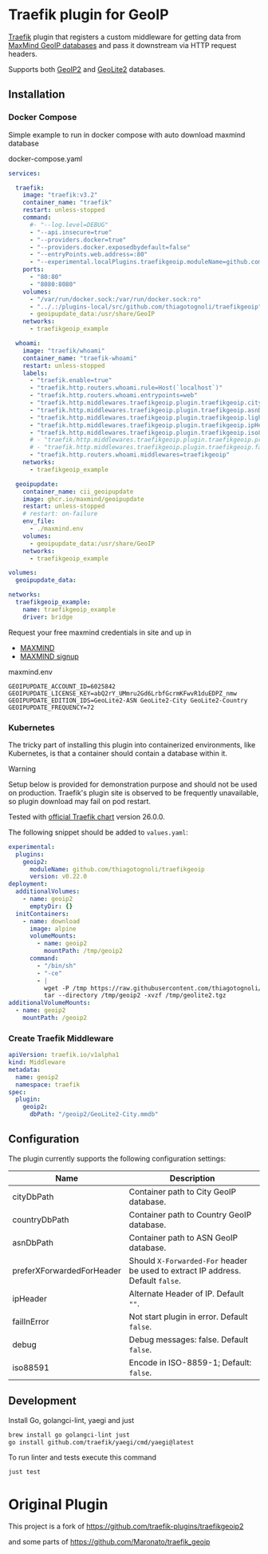 # Traefik plugin for GeoIP

[Traefik](https://doc.traefik.io/traefik/) plugin 
that registers a custom middleware 
for getting data from 
[MaxMind GeoIP databases](https://www.maxmind.com/en/geoip2-services-and-databases) 
and pass it downstream via HTTP request headers.

Supports both 
[GeoIP2](https://www.maxmind.com/en/geoip2-databases) 
and 
[GeoLite2](https://dev.maxmind.com/geoip/geolite2-free-geolocation-data) databases.

## Installation 


### Docker Compose

Simple example to run in docker compose with auto download maxmind database

docker-compose.yaml
```yaml
services:

  traefik:
    image: "traefik:v3.2"
    container_name: "traefik"
    restart: unless-stopped
    command:
      #- "--log.level=DEBUG"
      - "--api.insecure=true"
      - "--providers.docker=true"
      - "--providers.docker.exposedbydefault=false"
      - "--entryPoints.web.address=:80"
      - "--experimental.localPlugins.traefikgeoip.moduleName=github.com/thiagotognoli/traefikgeoip"
    ports:
      - "80:80"
      - "8080:8080"
    volumes:
      - "/var/run/docker.sock:/var/run/docker.sock:ro"
      - "../.:/plugins-local/src/github.com/thiagotognoli/traefikgeoip"
      - geoipupdate_data:/usr/share/GeoIP
    networks:
      - traefikgeoip_example

  whoami:
    image: "traefik/whoami"
    container_name: "traefik-whoami"
    restart: unless-stopped
    labels:
      - "traefik.enable=true"
      - "traefik.http.routers.whoami.rule=Host(`localhost`)"
      - "traefik.http.routers.whoami.entrypoints=web"
      - "traefik.http.middlewares.traefikgeoip.plugin.traefikgeoip.cityDbPath=/usr/share/GeoIP/GeoLite2-City.mmdb"
      - "traefik.http.middlewares.traefikgeoip.plugin.traefikgeoip.asnDbPath=/usr/share/GeoIP/GeoLite2-ASN.mmdb"
      - "traefik.http.middlewares.traefikgeoip.plugin.traefikgeoip.lightMode=true"
      - "traefik.http.middlewares.traefikgeoip.plugin.traefikgeoip.ipHeader=X-IP"
      - "traefik.http.middlewares.traefikgeoip.plugin.traefikgeoip.iso88591=true"
      # - "traefik.http.middlewares.traefikgeoip.plugin.traefikgeoip.preferXForwardedForHeader=true"
      # - "traefik.http.middlewares.traefikgeoip.plugin.traefikgeoip.failInError=true"
      - "traefik.http.routers.whoami.middlewares=traefikgeoip"
    networks:
      - traefikgeoip_example

  geoipupdate:
    container_name: cii_geoipupdate
    image: ghcr.io/maxmind/geoipupdate
    restart: unless-stopped
    # restart: on-failure
    env_file:
      - ./maxmind.env
    volumes:
      - geoipupdate_data:/usr/share/GeoIP
    networks:
      - traefikgeoip_example

volumes:
  geoipupdate_data:

networks:
  traefikgeoip_example:
    name: traefikgeoip_example
    driver: bridge
```

Request your free maxmind credentials in site and up in
- [MAXMIND](https://www.maxmind.com)
- [MAXMIND signup](https://www.maxmind.com/en/geolite2/signup?utm_source=kb&utm_medium=kb-link&utm_campaign=kb-create-account)

maxmind.env
```env
GEOIPUPDATE_ACCOUNT_ID=6025842
GEOIPUPDATE_LICENSE_KEY=abQ2rY_UMmru2Gd6LrbfGcrmKFwvR1duEDPZ_nmw
GEOIPUPDATE_EDITION_IDS=GeoLite2-ASN GeoLite2-City GeoLite2-Country
GEOIPUPDATE_FREQUENCY=72
```

### Kubernetes

The tricky part of installing this plugin into containerized environments, like Kubernetes,
is that a container should contain a database within it.


> [!WARNING]
> Setup below is provided for demonstration purpose and should not be used on production.
> Traefik's plugin site is observed to be frequently unavailable, 
> so plugin download may fail on pod restart.

Tested with [official Traefik chart](https://artifacthub.io/packages/helm/traefik/traefik) version 26.0.0.

The following snippet should be added to `values.yaml`:

```yaml
experimental:
  plugins:
    geoip2:
      moduleName: github.com/thiagotognoli/traefikgeoip
      version: v0.22.0
deployment:
  additionalVolumes:
    - name: geoip2
      emptyDir: {}
  initContainers:
    - name: download
      image: alpine
      volumeMounts:
        - name: geoip2
          mountPath: /tmp/geoip2
      command:
        - "/bin/sh"
        - "-ce"
        - |
          wget -P /tmp https://raw.githubusercontent.com/thiagotognoli/traefikgeoip/main/geolite2.tgz
          tar --directory /tmp/geoip2 -xvzf /tmp/geolite2.tgz
additionalVolumeMounts:
  - name: geoip2
    mountPath: /geoip2
```

### Create Traefik Middleware

```yaml
apiVersion: traefik.io/v1alpha1
kind: Middleware
metadata:
  name: geoip2
  namespace: traefik
spec:
  plugin:
    geoip2:
      dbPath: "/geoip2/GeoLite2-City.mmdb"
```

## Configuration

The plugin currently supports the following configuration settings:

Name | Description
---- | ----
cityDbPath | Container path to City GeoIP database.
countryDbPath | Container path to Country GeoIP database.
asnDbPath | Container path to ASN GeoIP database.
preferXForwardedForHeader | Should `X-Forwarded-For` header be used to extract IP address. Default `false`.
ipHeader | Alternate Header of IP. Default `""`.
failInError | Not start plugin in error. Default `false`.
debug | Debug messages: false. Default `false`.
iso88591 | Encode in ISO-8859-1; Default: `false`.


## Development

Install Go, golangci-lint, yaegi and just

```sh
brew install go golangci-lint just
go install github.com/traefik/yaegi/cmd/yaegi@latest
```

To run linter and tests execute this command

```sh
just test
```

# Original Plugin

This project is a fork of https://github.com/traefik-plugins/traefikgeoip2

and some parts of https://github.com/Maronato/traefik_geoip
